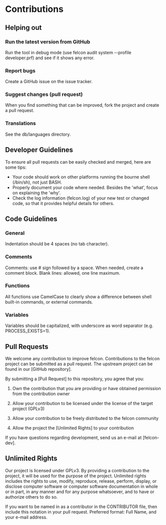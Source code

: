 
# Contributions

## Helping out

### Run the latest version from GitHub
Run the tool in debug mode (use felcon audit system --profile developer.prf) and see if it shows any error.

### Report bugs
Create a GitHub issue on the issue tracker.

### Suggest changes (pull request)
When you find something that can be improved, fork the project and create a pull request.

### Translations
See the db/languages directory.


## Developer Guidelines

To ensure all pull requests can be easily checked and merged, here are some tips:
* Your code should work on other platforms running the bourne shell (/bin/sh), not just BASH.
* Properly document your code where needed. Besides the 'what', focus on explaining the 'why'.
* Check the log information (felcon.log) of your new test or changed code, so that it provides helpful details for others.


## Code Guidelines

### General
Indentation should be 4 spaces (no tab character).

### Comments
Comments: use # sign followed by a space. When needed, create a comment block.
Blank lines: allowed, one line maximum.

### Functions
All functions use CamelCase to clearly show a difference between shell built-in commands, or external commands.

### Variables
Variables should be capitalized, with underscore as word separator (e.g. PROCESS_EXISTS=1).


## Pull Requests
We welcome any contribution to improve felcon. Contributions to the felcon project can
be submitted as a pull request. The upstream project can be found in our [GitHub repository].

By submitting a [Pull Request]
to this repository, you agree that you:

1. Own the contribution that you are providing or have obtained permission from
   the contribution owner

2. Allow your contribution to be licensed under the license of the target
   project (GPLv3)

3. Allow your contribution to be freely distributed to the felcon community

4. Allow the project the [Unlimited Rights] to your contribution

If you have questions regarding development, send us an e-mail at [felcon-dev].


## Unlimited Rights
Our project is licensed under GPLv3. By providing a contribution to the project,
it will be used for the purpose of the project. Unlimited rights includes the
rights to use, modify, reproduce, release, perform, display, or disclose computer
software or computer software documentation in whole or in part, in any manner
and for any purpose whatsoever, and to have or authorize others to do so.

If you want to be named in as a contributor in the CONTRIBUTOR file, then include
this notation in your pull request. Preferred format: Full Name, and your e-mail
address.


